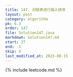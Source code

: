 ```yaml
---
title: 147. 对链表进行插入排序
layout: post
category: algorithm
pk: 6.3
order: 147
file: Solution147.java
markdown: Solution147.md
start: 27
end: -1
skip: 4
last_modified_at: 2023-08-15
---
```


{% include leetcode.md %}